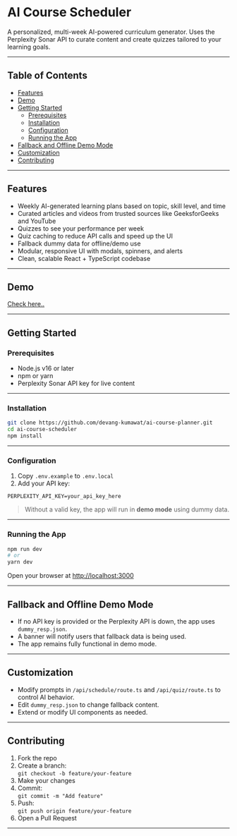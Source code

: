  
# AI Course Scheduler

A personalized, multi-week AI-powered curriculum generator. Uses the Perplexity Sonar API to curate content and create quizzes tailored to your learning goals.

---

## Table of Contents

- [Features](#features)  
- [Demo](#demo)  
- [Getting Started](#getting-started)  
  - [Prerequisites](#prerequisites)  
  - [Installation](#installation)  
  - [Configuration](#configuration)  
  - [Running the App](#running-the-app)  
- [Fallback and Offline Demo Mode](#fallback-and-offline-demo-mode)  
- [Customization](#customization)  
- [Contributing](#contributing)  

---

## Features

- Weekly AI-generated learning plans based on topic, skill level, and time
- Curated articles and videos from trusted sources like GeeksforGeeks and YouTube
- Quizzes to see your performance per week
- Quiz caching to reduce API calls and speed up the UI
- Fallback dummy data for offline/demo use
- Modular, responsive UI with modals, spinners, and alerts
- Clean, scalable React + TypeScript codebase

---

## Demo

[Check here..](https://ai-course-planner-hdwc3tj17-devang-kumawats-projects.vercel.app/)

---

## Getting Started

### Prerequisites

- Node.js v16 or later  
- npm or yarn  
- Perplexity Sonar API key for live content

---

### Installation

```bash
git clone https://github.com/devang-kumawat/ai-course-planner.git  
cd ai-course-scheduler  
npm install
```

---

### Configuration

1. Copy `.env.example` to `.env.local`
2. Add your API key:

```env
PERPLEXITY_API_KEY=your_api_key_here
```

> Without a valid key, the app will run in **demo mode** using dummy data.

---

### Running the App

```bash
npm run dev
# or
yarn dev
```

Open your browser at [http://localhost:3000](http://localhost:3000)

---

## Fallback and Offline Demo Mode

- If no API key is provided or the Perplexity API is down, the app uses `dummy_resp.json`.
- A banner will notify users that fallback data is being used.
- The app remains fully functional in demo mode.

---

## Customization

- Modify prompts in `/api/schedule/route.ts` and `/api/quiz/route.ts` to control AI behavior.
- Edit `dummy_resp.json` to change fallback content.
- Extend or modify UI components as needed.

---

## Contributing

1. Fork the repo  
2. Create a branch:  
   `git checkout -b feature/your-feature`  
3. Make your changes  
4. Commit:  
   `git commit -m "Add feature"`  
5. Push:  
   `git push origin feature/your-feature`  
6. Open a Pull Request

---


